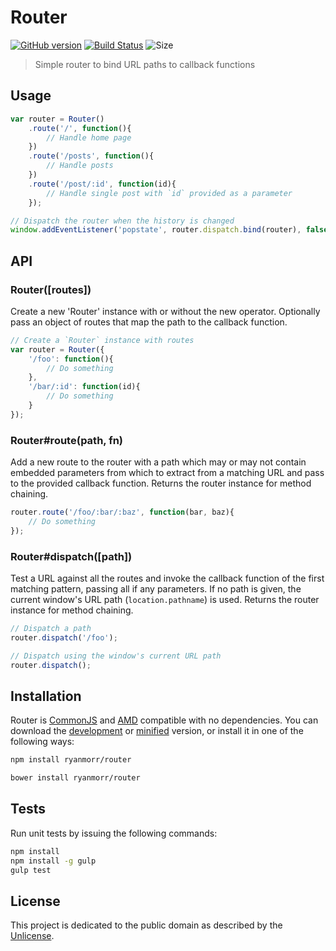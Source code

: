 # Router
[![GitHub version](https://badge.fury.io/gh/ryanmorr%2Frouter.svg)](https://badge.fury.io/gh/ryanmorr%2Frouter) [![Build Status](https://travis-ci.org/ryanmorr/router.svg)](https://travis-ci.org/ryanmorr/router) ![Size](https://badge-size.herokuapp.com/ryanmorr/router/master/dist/router.min.js.svg?color=blue&label=file%20size)

> Simple router to bind URL paths to callback functions

## Usage

```javascript
var router = Router()
    .route('/', function(){
        // Handle home page 
    })
    .route('/posts', function(){
        // Handle posts
    })
    .route('/post/:id', function(id){
        // Handle single post with `id` provided as a parameter
    });

// Dispatch the router when the history is changed
window.addEventListener('popstate', router.dispatch.bind(router), false);
```

## API

### Router([routes])

Create a new 'Router' instance with or without the new operator. Optionally pass an object of routes that map the path to the callback function.

```javascript
// Create a `Router` instance with routes
var router = Router({
    '/foo': function(){
        // Do something 
    },
    '/bar/:id': function(id){
        // Do something 
    }
});
```

### Router#route(path, fn)

Add a new route to the router with a path which may or may not contain embedded parameters from which to extract from a matching URL and pass to the provided callback function. Returns the router instance for method chaining.

```javascript
router.route('/foo/:bar/:baz', function(bar, baz){
    // Do something 
});
```

### Router#dispatch([path])

Test a URL against all the routes and invoke the callback function of the first matching pattern, passing all if any parameters. If no path is given, the current window's URL path (`location.pathname`) is used. Returns the router instance for method chaining.

```javascript
// Dispatch a path
router.dispatch('/foo');

// Dispatch using the window's current URL path
router.dispatch();
```

## Installation

Router is [CommonJS](http://www.commonjs.org/) and [AMD](https://github.com/amdjs/amdjs-api/wiki/AMD) compatible with no dependencies. You can download the [development](http://github.com/ryanmorr/router/raw/master/dist/router.js) or [minified](http://github.com/ryanmorr/router/raw/master/dist/router.min.js) version, or install it in one of the following ways:

``` sh
npm install ryanmorr/router

bower install ryanmorr/router
```

## Tests

Run unit tests by issuing the following commands:

``` sh
npm install
npm install -g gulp
gulp test
```

## License

This project is dedicated to the public domain as described by the [Unlicense](http://unlicense.org/).